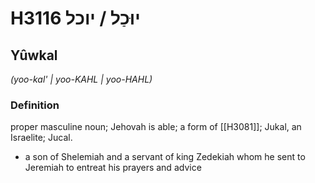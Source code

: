 # H3116 יוּכַל / יוכל

## Yûwkal

_(yoo-kal' | yoo-KAHL | yoo-HAHL)_

### Definition

proper masculine noun; Jehovah is able; a form of [[H3081]]; Jukal, an Israelite; Jucal.

- a son of Shelemiah and a servant of king Zedekiah whom he sent to Jeremiah to entreat his prayers and advice
